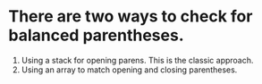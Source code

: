 # There are two ways to check for balanced parentheses.

1. Using a stack for opening parens. This is the classic approach.
2. Using an array to match opening and closing parentheses.
